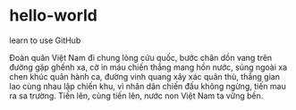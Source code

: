 # hello-world
learn to use GitHub


Đoàn quân Việt Nam đi chung lòng cứu quốc, bước chân dồn vang trên đường gập ghềnh xa, cờ in máu chiến thắng mang hồn nước, súng ngoài xa chen khúc quân hành ca, đường vinh quang xây xác quân thù, thắng gian lao cùng nhau lập chiến khu, vì nhân dân chiến đấu không ngừng, tiến mau ra sa trường. Tiến lên, cùng tiến lên, nước non Việt Nam ta vững bền.
